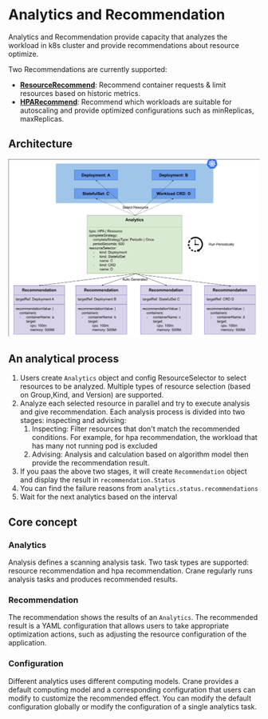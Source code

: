 # Analytics and Recommendation

Analytics and Recommendation provide capacity that analyzes the workload in k8s cluster and provide recommendations about resource optimize.

Two Recommendations are currently supported:

- [**ResourceRecommend**](resource-recommendation.md): Recommend container requests & limit resources based on historic metrics.
- [**HPARecommend**](hpa-recommendation.md): Recommend which workloads are suitable for autoscaling and provide optimized configurations such as minReplicas, maxReplicas.

## Architecture

![analytics-arch](../images/analytics-arch.png)

## An analytical process

1. Users create `Analytics` object and config ResourceSelector to select resources to be analyzed. Multiple types of resource selection (based on Group,Kind, and Version) are supported. 
2. Analyze each selected resource in parallel and try to execute analysis and give recommendation. Each analysis process is divided into two stages: inspecting and advising:
     1. Inspecting: Filter resources that don't match the recommended conditions. For example, for hpa recommendation, the workload that has many not running pod is excluded
     2. Advising: Analysis and calculation based on algorithm model then provide the recommendation result.
3. If you paas the above two stages, it will create `Recommendation` object and display the result in `recommendation.Status`
4. You can find the failure reasons from `analytics.status.recommendations`
5. Wait for the next analytics based on the interval

## Core concept

### Analytics

Analysis defines a scanning analysis task. Two task types are supported: resource recommendation and hpa recommendation. Crane regularly runs analysis tasks and produces recommended results.

### Recommendation

The recommendation shows the results of an `Analytics`. The recommended result is a YAML configuration that allows users to take appropriate optimization actions, such as adjusting the resource configuration of the application.

### Configuration

Different analytics uses different computing models. Crane provides a default computing model and a corresponding configuration that users can modify to customize the recommended effect. You can modify the default configuration globally or modify the configuration of a single analytics task.
